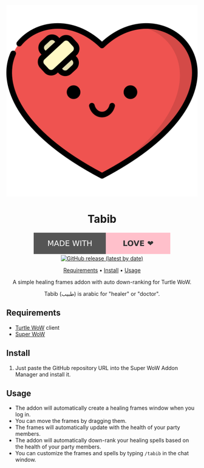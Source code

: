 <div align="center">

![Tabib Logo](assets/logo.svg)

# Tabib

[![Made with love](assets/badge-made-with-love.svg)](https://github.com/mistweaverco/twow-addon-tabib/graphs/contributors)
[![GitHub release (latest by date)](https://img.shields.io/github/v/release/mistweaverco/twow-addon-tabib?style=for-the-badge)](https://github.com/mistweaverco/twow-addon-tabib/releases/latest)

[Requirements](#requirements) • [Install](#install) • [Usage](#usage)

<p></p>

A simple healing frames addon with auto down-ranking for Turtle WoW.

Tabib (طبيب) is arabic for "healer" or "doctor".

<p></p>

</div>

## Requirements

- [Turtle WoW](https://turtle-wow.org/) client
- [Super WoW](https://github.com/balakethelock/SuperWoW)

## Install

1. Just paste the GitHub repository URL into the Super WoW Addon Manager and install it.

## Usage

- The addon will automatically create a healing frames window when you log in.
- You can move the frames by dragging them.
- The frames will automatically update with the health of your party members.
- The addon will automatically down-rank your healing spells based on the health of your party members.
- You can customize the frames and spells by typing `/tabib` in the chat window.
